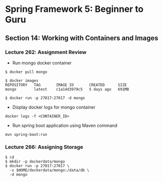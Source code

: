 # Spring Framework 5: Beginner to Guru

## Section 14: Working with Containers and Images

### Lecture 262: Assignment Review

* Run mongo docker container

```
$ docker pull mongo

$ docker images
REPOSITORY   TAG       IMAGE ID       CREATED      SIZE
mongo        latest    c1a14d3979c5   5 days ago   691MB

$ docker run -p 27017:27017 -d mongo
```

* Display docker logs for mongo container

``` 
docker logs -f <CONTAINER_ID>
```

* Run spring boot application using Maven command

``` 
mvn spring-boot:run
```

### Lecture 266: Assigning Storage

```
$ cd
$ mkdir -p dockerdata/mongo
$ docker run -p 27017:27017 \
  -v $HOME/dockerdata/mongo:/data/db \
  -d mongo

```